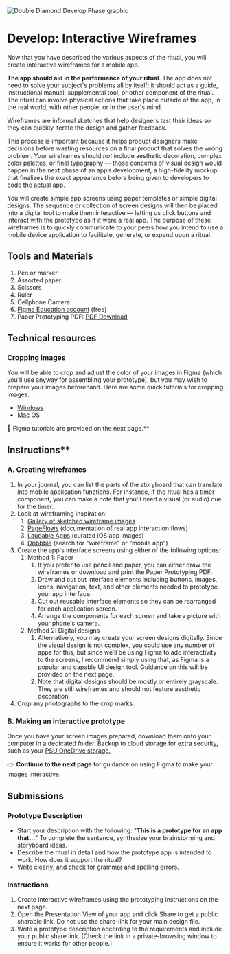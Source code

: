 ![Double Diamond Develop Phase graphic](/assets/dd-process-develop-1200px@2x.png)

# Develop: Interactive Wireframes

Now that you have described the various aspects of the ritual, you will create interactive wireframes for a mobile app.

**The app should aid in the performance of your ritual**. The app does not need to solve your subject's problems all by itself; it should act as a guide, instructional manual, supplemental tool, or other component of the ritual. The ritual can involve physical actions that take place outside of the app, in the real world, with other people, or in the user's mind.

Wireframes are informal sketches that help designers test their ideas so they can quickly iterate the design and gather feedback. 

This process is important because it helps product designers make decisions before wasting resources on a final product that solves the wrong problem. Your wireframes should *not* include aesthetic decoration, complex color palettes, or final typography — those concerns of visual design would happen in the next phase of an app’s development, a high-fidelity mockup that finalizes the exact appearance before being given to developers to code the actual app.

You will create simple app screens using paper templates or simple digital designs. The sequence or collection of screen designs will then be placed into a digital tool to make them interactive — letting us click buttons and interact with the prototype as if it were a real app. The purpose of these wireframes is to quickly communicate to your peers how you intend to use a mobile device application to facilitate, generate, or expand upon a ritual.

## Tools and Materials

1. Pen or marker
2. Assorted paper
3. Scissors
4. Ruler
5. Cellphone Camera
6. [Figma Education account](https://www.figma.com/education/) (free)
7. Paper Prototyping PDF: [PDF Download](https://media.aanda.psu.edu/sites/media/aa/files/documents/ritual-project-appprototyping.pdf)

## Technical resources

### Cropping images

You will be able to crop and adjust the color of your images in Figma (which you’ll use anyway for assembling your prototype), but you may wish to prepare your images beforehand. Here are some quick tutorials for cropping images.

- [Windows](http://www.tech-recipes.com/rx/56624/how-to-rotate-crop-photos-in-windows-10/)
- [Mac OS](https://support.apple.com/guide/preview/crop-resize-or-rotate-an-image-prvw2015/mac)

💁 Figma tutorials are provided on the next page.**

## Instructions**

### A. Creating wireframes

1. In your journal, you can list the parts of the storyboard that can translate into mobile application functions. For instance, if the ritual has a timer component, you can make a note that you'll need a visual (or audio) cue for the timer.
2. Look at wireframing inspiration:
    1. [Gallery of sketched wireframe images](https://support.apple.com/guide/preview/crop-resize-or-rotate-an-image-prvw2015/mac)
    2. [PageFlows](https://pageflows.com/) (documentation of real app interaction flows)
    3. [Laudable Apps](https://laudableapps.com/) (curated iOS app images)
    4. [Dribbble](https://dribbble.com/) (search for “wireframe” or “mobile app”)
3. Create the app's interface screens using either of the following options:
    1. Method 1: Paper
        1. If you prefer to use pencil and paper, you can either draw the wireframes or download and print the Paper Prototyping PDF.
        2. Draw and cut out interface elements including buttons, images, icons, navigation, text, and other elements needed to prototype your app interface.
        3. Cut out reusable interface elements so they can be rearranged for each application screen.
        4. Arrange the components for each screen and take a picture with your phone's camera.
    2. Method 2: Digital designs
        1. Alternatively, you may create your screen designs digitally. Since the visual design is not complex, you could use any number of apps for this, but since we’ll be using Figma to add interactivity to the screens, I recommend simply using that, as Figma is a popular and capable UI design tool. Guidance on this will be provided on the next page. 
        2. Note that digital designs should be mostly or entirely grayscale. They are still wireframes and should not feature aesthetic decoration.
4. Crop any photographs to the crop marks.

### B. Making an interactive prototype

Once you have your screen images prepared, download them onto your computer in a dedicated folder. Backup to cloud storage for extra security, such as your [PSU OneDrive storage.](https://office365.psu.edu/)

👉 **Continue to the next page** for guidance on using Figma to make your images interactive.

## Submissions

### Prototype Description

- Start your description with the following: "**This is a prototype for an app that...**" To complete the sentence, synthesize your brainstorming and storyboard ideas.
- Describe the ritual in detail and how the prototype app is intended to work. How does it support the ritual?
- Write clearly, and check for grammar and spelling [errors](https://dmd-program.github.io/dmd-100-master/GLOSSARY.html#errors).

### Instructions

1. Create interactive wireframes using the prototyping instructions on the next page.
2. Open the Presentation View of your app and click Share to get a public sharable link. Do not use the share-link for your main design file.
3. Write a prototype description according to the requirements and include your public share link. (Check the link in a private-browsing window to ensure it works for other people.)